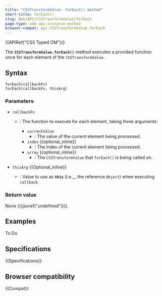 ```yaml
---
title: "CSSTransformValue: forEach() method"
short-title: forEach()
slug: Web/API/CSSTransformValue/forEach
page-type: web-api-instance-method
browser-compat: api.CSSTransformValue.forEach
---
```


{{APIRef("CSS Typed OM")}}

The **`CSSTransformValue.forEach()`** method executes a provided function once for each element of the `CSSTransformValue`.

## Syntax

```js-nolint
forEach(callbackFn)
forEach(callbackFn, thisArg)
```

### Parameters

- `callbackFn`

  - : The function to execute for each element, taking three arguments:

    - `currentValue`
      - : The value of the current element being processed.
    - `index` {{optional_inline}}
      - : The index of the current element being processed.
    - `array` {{optional_inline}}
      - : The `CSSTransformValue` that `forEach()` is being called on.

- `thisArg` {{Optional_inline}}
  - : Value to use as **`this`** (i.e.,,, the reference `Object`) when executing `callback`.

### Return value

None ({{jsxref("undefined")}}).

## Examples

To Do

## Specifications

{{Specifications}}

## Browser compatibility

{{Compat}}
